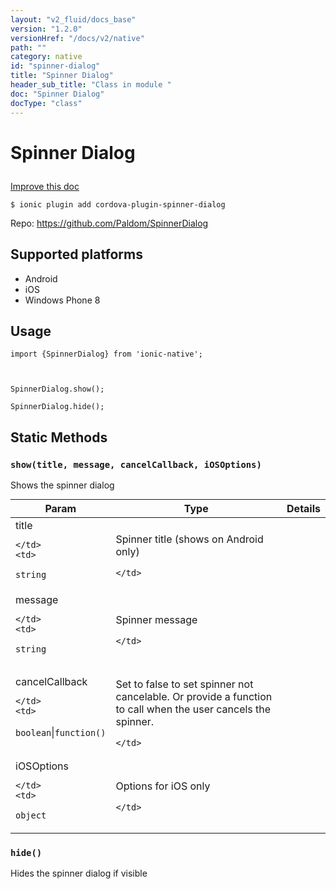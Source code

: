 ```yaml
---
layout: "v2_fluid/docs_base"
version: "1.2.0"
versionHref: "/docs/v2/native"
path: ""
category: native
id: "spinner-dialog"
title: "Spinner Dialog"
header_sub_title: "Class in module "
doc: "Spinner Dialog"
docType: "class"
---
```









<h1 class="api-title">

  
  Spinner Dialog
  

  

  

</h1>

<a class="improve-v2-docs" href='http://github.com/driftyco/ionic-native/edit/master/src/plugins/spinnerdialog.ts#L0'>
  Improve this doc
</a>





<!-- decorators -->


<pre><code>$ ionic plugin add cordova-plugin-spinner-dialog</code></pre>
<p>Repo:
  <a href="https://github.com/Paldom/SpinnerDialog">
    https://github.com/Paldom/SpinnerDialog
  </a>
</p>

<!-- description -->



<!-- @platforms tag -->
<h2>Supported platforms</h2>

<ul>
  <li>Android</li>
  
  <li>iOS</li>
  
  <li>Windows Phone 8</li>
  </ul>

<!-- @platforms tag end -->


<!-- @usage tag -->

<h2>Usage</h2>

<pre><code class="lang-js">import {SpinnerDialog} from &#39;ionic-native&#39;;



SpinnerDialog.show();

SpinnerDialog.hide();
</code></pre>




<!-- @property tags -->
<h2>Static Methods</h2>
<div id="show"></div>
<h3><code>show(title,&nbsp;message,&nbsp;cancelCallback,&nbsp;iOSOptions)</code>

</h3>



Shows the spinner dialog


<table class="table param-table" style="margin:0;">
  <thead>
  <tr>
    <th>Param</th>
    <th>Type</th>
    <th>Details</th>
  </tr>
  </thead>
  <tbody>
  
  <tr>
    <td>
      title
      
      
    </td>
    <td>
      
<code>string</code>
    </td>
    <td>
      <p>Spinner title (shows on Android only)</p>

      
    </td>
  </tr>
  
  <tr>
    <td>
      message
      
      
    </td>
    <td>
      
<code>string</code>
    </td>
    <td>
      <p>Spinner message</p>

      
    </td>
  </tr>
  
  <tr>
    <td>
      cancelCallback
      
      
    </td>
    <td>
      
<code>boolean</code>|<code>function()</code>
    </td>
    <td>
      <p>Set to false to set spinner not cancelable. Or provide a function to call when the user cancels the spinner.</p>

      
    </td>
  </tr>
  
  <tr>
    <td>
      iOSOptions
      
      
    </td>
    <td>
      
<code>object</code>
    </td>
    <td>
      <p>Options for iOS only</p>

      
    </td>
  </tr>
  
  </tbody>
</table>







<div id="hide"></div>
<h3><code>hide()</code>

</h3>



Hides the spinner dialog if visible











<!-- methods on the class --><!-- related link --><!-- end content block -->


<!-- end body block -->


